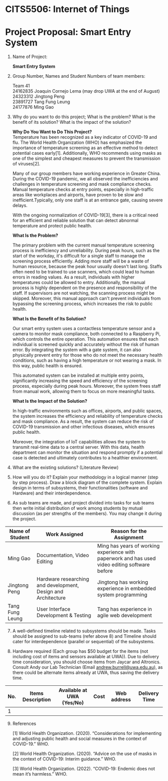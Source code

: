 # CITS5506: Internet of Things
# Project Proposal: Smart Entry System
1. Name of Project: 

    **Smart Entry System**

2. Group Number, Names and Student Numbers of team members:
    
    Team 41<br>
    24162835 Joaquin Cornejo Lema (may drop UWA at the end of August)<br> 
    24323312 Jingtong Peng<br>
    23891727 Tang Fung Leung<br> 
    24177876  Ming Gao<br>

3. Why do you want to do this project; What is the problem? What is the benefit of its solution? What is the impact of the solution?

    **Why Do You Want to Do This Project?**<br>
    Temperature has been recognized as a key indicator of COVID-19 and flu. The World Health Organization (WHO) has emphasized the importance of temperature screening as an effective method to detect potential cases early[1]. Additionally, WHO recommends using masks as one of the simplest and cheapest measures to prevent the transmission of viruses[2]. 
    
    Many of our group members have working experience in Greater China. 
    During the COVID-19 pandemic, we all observed the inefficiencies and challenges in temperature screening and mask compliance checks. Manual temperature checks at entry points, especially in high-traffic areas like workplaces and airports, have proven to be slow and inefficient.Typically, only one staff is at an entrance gate, causing severe delays.

    With the ongoing normalization of COVID-19[3], there is a critical need for an efficient and reliable solution that can detect abnormal temperature and protect public health.

    **What Is the Problem?**<br>
    
    The primary problem with the current manual temperature screening process is inefficiency and unreliability. During peak hours, such as the start of the workday, it's difficult for a single staff to manage the screening process efficiently. Adding more staff will be a waste of human resource, because the peak hour usually doesn't last long. Staffs often need to be trained to use scanners, which could lead to human errors in reading values. As a result, individuals with higher temperatures could be allowed to entry. Additionally, the manual process is highly dependent on the presence and responsibility of the staff. If supervisors are not watching, the scanning process might be skipped. Moreover, this manual approach can't prevent individuals from bypassing the screening process, which increases the risk to public health. 

    **What Is the Benefit of Its Solution?**<br>
    
    Our smart entry system uses a contactless temperature sensor and a camera to monitor mask compliance, both connected to a Raspberry Pi, which controls the entire operation. This automation ensures that each individual is screened quickly and accurately without the risk of human error. By integrating the system with a gate system, it can also physically prevent entry for those who do not meet the necessary health conditions, such as having a high temperature or not wearing a mask. In this way, public health is ensured.

    This automated system can be installed at multiple entry points, significantly increasing the speed and efficiency of the screening process, especially during peak hours. Moreover, the system frees staff from manual work, allowing them to focus on more meaningful tasks.

    **What Is the Impact of the Solution?**<br>
    
    In high-traffic environments such as offices, airports, and public spaces, the system increases the efficiency and reliability of temperature checks and mask compliance. As a result, the system can reduce the risk of COVID-19 transmission and other infectious diseases, which ensures public health. 

    Moreover, the integration of IoT capabilities allows the system to transmit real-time data to a central server. With this data, health department can monitor the situation and respond promptly if a potential case is detected and ultimately contributes to a healthier environment.

4. What are the existing solutions? (Literature Review)

5. How will you do it? Explain your methodology in a logical manner (step by step process). Draw a block diagram of the complete system. Explain design in terms of subsystems, their functionalities (software and Hardware) and their interdependence.

6. As sub teams are made, and project divided into tasks for sub teams then write initial distribution of work among students by mutual discussion (as per strengths of the members). You may change it during the project.

|Name of Student|Work Assigned|Reason for the Assignment|
|-----------------|---------------|---------------------------|
|Ming Gao| Documentation, Video Editing| Ming has years of working experience with paperwork and has used video editing software before|
|Jingtong Peng| Hardware researching and development, Design and Architecture| Jingtong has working experience in embedded system programming|
|Tang Fung Leung| User Interface Development & Testing | Tang has experience in agile web development

7. A well-defined timeline related to subsystems should be made. Tasks should be assigned to sub-teams (refer above 8) and Timeline should cater for interdependence (parallel or sequential) of the subsystems.

8. Hardware required (Each group has $50 budget for the items (not including cost of items and sensors available at UWA)). Due to delivery time consideration, you should choose items from Jaycar and Altronics. Consult Andy our Lab Technician (Email andrew.burrell@uwa.edu.au), as there could be alternate items already at UWA, thus saving the delivery time.

|No.|Items Description|Available at UWA (Yes/No)|Cost|Web address|Delivery Time|
|---|-----------------|-------------------------|----|-----------|-------------|
|1|


9. References

    [1] World Health Organization. (2020). “Considerations for implementing and adjusting public health and social measures in the context of COVID-19.” WHO.
    
    [2] World Health Organization. (2020). “Advice on the use of masks in the context of COVID-19: Interim guidance.” WHO.

    [3] World Health Organization. (2022). “COVID-19: Endemic does not mean it’s harmless.” WHO.
